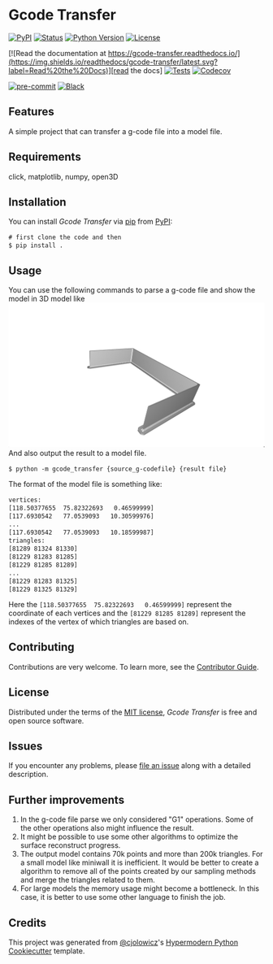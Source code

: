 # Gcode Transfer

[![PyPI](https://img.shields.io/pypi/v/gcode-transfer.svg)][pypi_]
[![Status](https://img.shields.io/pypi/status/gcode-transfer.svg)][status]
[![Python Version](https://img.shields.io/pypi/pyversions/gcode-transfer)][python version]
[![License](https://img.shields.io/pypi/l/gcode-transfer)][license]

[![Read the documentation at https://gcode-transfer.readthedocs.io/](https://img.shields.io/readthedocs/gcode-transfer/latest.svg?label=Read%20the%20Docs)][read the docs]
[![Tests](https://github.com/karajan1001/gcode-transfer/workflows/Tests/badge.svg)][tests]
[![Codecov](https://codecov.io/gh/karajan1001/gcode-transfer/branch/main/graph/badge.svg)][codecov]

[![pre-commit](https://img.shields.io/badge/pre--commit-enabled-brightgreen?logo=pre-commit&logoColor=white)][pre-commit]
[![Black](https://img.shields.io/badge/code%20style-black-000000.svg)][black]

[pypi_]: https://pypi.org/project/gcode-transfer/
[status]: https://pypi.org/project/gcode-transfer/
[python version]: https://pypi.org/project/gcode-transfer
[read the docs]: https://gcode-transfer.readthedocs.io/
[tests]: https://github.com/karajan1001/gcode-transfer/actions?workflow=Tests
[codecov]: https://app.codecov.io/gh/karajan1001/gcode-transfer
[pre-commit]: https://github.com/pre-commit/pre-commit
[black]: https://github.com/psf/black

## Features

A simple project that can transfer a g-code file into a model file.

## Requirements

click, matplotlib, numpy, open3D

## Installation

You can install _Gcode Transfer_ via [pip] from [PyPI]:

```console
# first clone the code and then
$ pip install .
```

## Usage

You can use the following commands to parse a g-code file and
show the model in 3D model like
![Alt text](image.png)
And also output the result to a model file.

```
$ python -m gcode_transfer {source_g-codefile} {result file}
```


The format of the model file is something like:
```
vertices:
[118.50377655  75.82322693   0.46599999]
[117.6930542   77.0539093   10.30599976]
...
[117.6930542   77.0539093   10.18599987]
triangles:
[81289 81324 81330]
[81229 81283 81285]
[81229 81285 81289]
...
[81229 81283 81325]
[81229 81325 81329]
```
Here the `[118.50377655  75.82322693   0.46599999]` represent the coordinate of each vertices and the `[81229 81285 81289]` represent the indexes of the vertex of which triangles are based on.


## Contributing

Contributions are very welcome.
To learn more, see the [Contributor Guide].

## License

Distributed under the terms of the [MIT license][license],
_Gcode Transfer_ is free and open source software.

## Issues

If you encounter any problems,
please [file an issue] along with a detailed description.

## Further improvements
1. In the g-code file parse we only considered "G1" operations. Some of the other operations also might influence the result.
2. It might be possible to use some other algorithms to optimize the surface reconstruct progress.
3. The output model contains 70k points and more than 200k triangles. For a small model like miniwall it is inefficient. It would be better to create a algorithm to remove
all of the points created by our sampling methods and merge the triangles related to them.
4. For large models the memory usage might become a bottleneck. In this case, it is better to use
some other language to finish the job.

## Credits

This project was generated from [@cjolowicz]'s [Hypermodern Python Cookiecutter] template.

[@cjolowicz]: https://github.com/cjolowicz
[pypi]: https://pypi.org/
[hypermodern python cookiecutter]: https://github.com/cjolowicz/cookiecutter-hypermodern-python
[file an issue]: https://github.com/karajan1001/gcode-transfer/issues
[pip]: https://pip.pypa.io/

<!-- github-only -->

[license]: https://github.com/karajan1001/gcode-transfer/blob/main/LICENSE
[contributor guide]: https://github.com/karajan1001/gcode-transfer/blob/main/CONTRIBUTING.md
[command-line reference]: https://gcode-transfer.readthedocs.io/en/latest/usage.html
